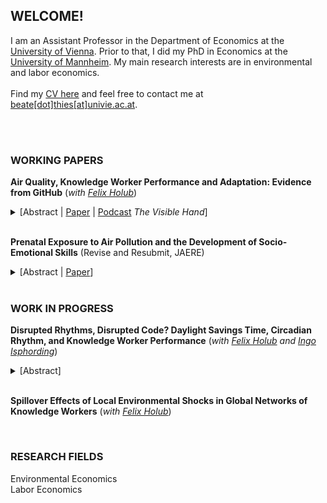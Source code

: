 
## WELCOME!
I am an Assistant Professor in the Department of Economics at the [University of Vienna](https://econ.univie.ac.at/).  Prior to that, I did my PhD in Economics at the [University of Mannheim](https://www.vwl.uni-mannheim.de/en/). My main research interests are in environmental and labor economics. 
<br/>
<br/>
Find my [CV here](https://beatethies.github.io/CV_BT.pdf) and feel free to contact me at [beate[dot]thies[at]univie.ac.at](mailto:beate.thies@univie.ac.at).  <br/>
<br/>

<br/>

### WORKING PAPERS
**Air Quality, Knowledge Worker Performance and Adaptation: Evidence from GitHub**  (*with [Felix Holub](https://felixholub.com/)*)

<details>
  <summary> [Abstract | <a href="https://beatethies.github.io/AQ_GitHub.pdf">Paper</a> | <a href="https://www.thevisiblehand.uk/episodes/episode-51">Podcast</a>  <em>The Visible Hand</em>] </summary>
<div class="panel" style="background-color: #F1F1F1; color: #666; padding: 10px;"> 
Highly skilled knowledge workers are important drivers of innovation and long-run growth. We study how air quality affects productivity and work patterns among these workers, using data from GitHub, the world's largest coding platform. We combine panel data on daily output, working hours, and task choices for a sample of 27,000 software developers across four continents during the period 2014-2019 with information on concentrations of fine particulate matter (PM2.5). An increase in air pollution reduces output, measured by the number of total actions performed on GitHub per day, and induces developers to adapt by working on easier tasks and by ending work activity earlier. To compensate, they work more on weekends following high-pollution days, which suggests adverse impacts on their work-life-balance. The decline in output arises even at concentrations in line with current regulatory standards in the EU and US. Exposure to unusually high PM2.5 levels relative to the city-by-season-by-day-of-week specific mean reduces daily output quantity by 4%, which translates into a loss in output value by approximately $8 per developer.</div>
</details>

 <br/>
 
**Prenatal Exposure to Air Pollution and the Development of Socio-Emotional Skills** (Revise and Resubmit, JAERE)


<details>
  <summary>[Abstract | <a href="https://beatethies.github.io/AP_socioemotional.pdf">Paper</a>]</summary>
<div class="panel" style="background-color: #F1F1F1; color: #666; padding: 10px;"> 
Socio-emotional skills are important predictors for life outcomes like education, health and earnings. This paper provides causal evidence on the effect of in-utero exposure to air pollution on socio-emotional ability in childhood. Using thermal inversions to address endogeneity in pollution exposure and data from a representative household survey in Germany, I find that an increase in fine particulate matter concentration by 1 μg/m3 during the prenatal period increases neuroticism and internalizing behavior at age 5-10 by 13% and 18% of a standard deviation, respectively. This implies that affected children are less emotionally stable and suggests adverse impacts on mental health. The effects on emotional stability are more pronounced than impacts on measures of cognitive ability. Back-of-the-envelope computations indicate that a standard deviation increase in air pollution reduces adult earnings by 0.23%-0.74% through its impact on socio-emotional ability. These results provide a better understanding of how in-utero exposure to air pollution generates adverse long-run effects and what type of interventions might be effective in mitigating them. </div>
</details>

<br/>

### WORK IN PROGRESS
**Disrupted Rhythms, Disrupted Code? Daylight Savings Time, Circadian Rhythm, and Knowledge Worker Performance** (*with [Felix Holub](https://felixholub.com/) and [Ingo Isphording](https://sites.google.com/view/ingoeisphording/about-me)*) 

<details>
  <summary>[Abstract]</summary>
<div class="panel" style="background-color: #F1F1F1; color: #666; padding: 10px;"> 

We study how circadian rhythm disruptions affect the performance of highly skilled knowledge workers. Using data from GitHub, we build a panel of daily output and work patterns of almost 50,000 professional software developers. We exploit transitions into and out of daylight saving time (DST) as exogenous shocks to the circadian rhythms. Despite flexible schedules allowing partial adjustment, developers’ output declines by 5.4% immediately after the DST spring transition. This shock also generates spillover effects within developer teams: Developers outside North America who collaborate with North American peers experience a 3.9% drop in output after the U.S. spring transition. To explore the impact of chronic circadian misalignments, we classify developers into morning and evening types, based on their temporal activity profiles. Morning types outperform evening types by 14% in output quantity and 2% in quality. Because prevailing social schedules are more aligned with natural rhythms of morning-types, this performance gap points to adverse impacts of a chronic circadian misalignment. Our findings highlight substantial economic costs of circadian rhythm disruptions in the knowledge economy and underscore the need for policy and workplace strategies that mitigate their effects. </div>
</details>

<br/>

**Spillover Effects of Local Environmental Shocks in Global Networks of Knowledge Workers** (*with [Felix Holub](https://felixholub.com/)*)

<br/>

### RESEARCH FIELDS
Environmental Economics<br/>
Labor Economics<br/>
